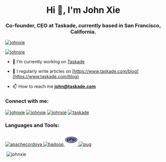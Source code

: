 <h1 align="center">Hi 👋, I'm John Xie</h1>
<h3 align="center">Co-founder, CEO at Taskade, currently based in San Francisco, California.</h3>

<p align="left"> <a href="https://github.com/ryo-ma/github-profile-trophy"><img src="https://github-profile-trophy.vercel.app/?username=johnxie" alt="johnxie" /></a> </p>

<p align="left"> <a href="https://twitter.com/johnxie" target="blank"><img src="https://img.shields.io/twitter/follow/johnxie?logo=twitter&style=for-the-badge" alt="johnxie" /></a> </p>

- 🔭 I’m currently working on [Taskade](https://github.com/taskade)

- 📝 I regularly write articles on [https://www.taskade.com/blog](https://www.taskade.com/blog)

- 📫 How to reach me **john@taskade.com**

<h3 align="left">Connect with me:</h3>
<p align="left">
<a href="https://dev.to/johnxie" target="blank"><img align="center" src="https://raw.githubusercontent.com/rahuldkjain/github-profile-readme-generator/master/src/images/icons/Social/devto.svg" alt="johnxie" height="30" width="40" /></a>
<a href="https://twitter.com/johnxie" target="blank"><img align="center" src="https://raw.githubusercontent.com/rahuldkjain/github-profile-readme-generator/master/src/images/icons/Social/twitter.svg" alt="johnxie" height="30" width="40" /></a>
<a href="https://linkedin.com/in/johnxie" target="blank"><img align="center" src="https://raw.githubusercontent.com/rahuldkjain/github-profile-readme-generator/master/src/images/icons/Social/linked-in-alt.svg" alt="johnxie" height="30" width="40" /></a>
<a href="https://www.youtube.com/c/taskade" target="blank"><img align="center" src="https://raw.githubusercontent.com/rahuldkjain/github-profile-readme-generator/master/src/images/icons/Social/youtube.svg" alt="taskade" height="30" width="40" /></a>
</p>

<h3 align="left">Languages and Tools:</h3>
<p align="left"> <a href="https://cordova.apache.org/" target="_blank" rel="noreferrer"> <img src="https://www.vectorlogo.zone/logos/apache_cordova/apache_cordova-icon.svg" alt="apachecordova" width="40" height="40"/> </a> <a href="https://hadoop.apache.org/" target="_blank" rel="noreferrer"> <img src="https://www.vectorlogo.zone/logos/apache_hadoop/apache_hadoop-icon.svg" alt="hadoop" width="40" height="40"/> </a> <a href="https://www.php.net" target="_blank" rel="noreferrer"> <img src="https://raw.githubusercontent.com/devicons/devicon/master/icons/php/php-original.svg" alt="php" width="40" height="40"/> </a> <a href="https://pugjs.org" target="_blank" rel="noreferrer"> <img src="https://cdn.worldvectorlogo.com/logos/pug.svg" alt="pug" width="40" height="40"/> </a> </p>

<p>&nbsp;<img align="center" src="https://github-readme-stats.vercel.app/api?username=johnxie&show_icons=true&locale=en" alt="johnxie" /></p>

